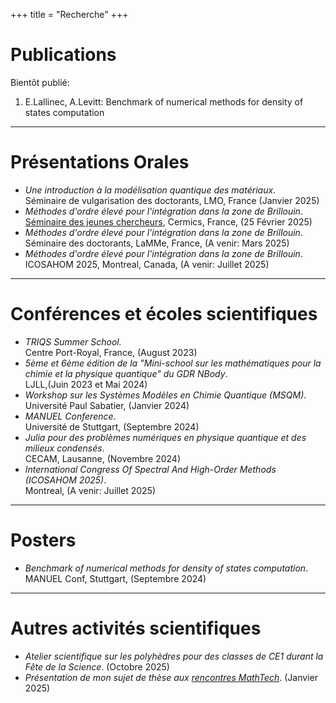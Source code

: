 +++
title = "Recherche"
+++

# Publications

Bientôt publié:
1. E.Lallinec, A.Levitt: Benchmark of numerical methods for density of states computation

---

# Présentations Orales
* *Une introduction à la modélisation quantique des matériaux*. \
 Séminaire de vulgarisation des doctorants, LMO, France (Janvier 2025) 
* *Méthodes d'ordre élevé pour l'intégration dans la zone de Brillouin*. \
[Séminaire des jeunes chercheurs](https://cermics-lab.enpc.fr/seminaires/young-researchers-seminar/), Cermics, France, (25 Février 2025)
* *Méthodes d'ordre élevé pour l'intégration dans la zone de Brillouin*. \
Séminaire des doctorants, LaMMe, France, (A venir: Mars 2025)
* *Méthodes d'ordre élevé pour l'intégration dans la zone de Brillouin*. \
ICOSAHOM 2025, Montreal, Canada, (A venir: Juillet 2025)

---


# Conférences et écoles scientifiques
* *TRIQS Summer School.*  \
Centre Port-Royal, France, (August 2023)
* *5ème et 6ème édition  de la "Mini-school sur les mathématiques pour la chimie et la physique quantique" du GDR NBody*. \
LJLL,(Juin 2023 et Mai 2024)
* *Workshop sur les Systèmes Modèles en Chimie Quantique (MSQM)*. \
Université Paul Sabatier, (Janvier 2024)
* *MANUEL Conference*. \
Université de Stuttgart, (Septembre 2024)
* *Julia pour des problèmes numériques en physique quantique et des milieux condensés*. \
CECAM, Lausanne,  (Novembre 2024)
* *International Congress Of Spectral And High-Order Methods (ICOSAHOM 2025)*. \
Montreal, (A venir: Juillet 2025)

---


# Posters
* *Benchmark of numerical methods for density of states computation*. \
MANUEL Conf, Stuttgart, (Septembre 2024)

---


# Autres activités scientifiques
* *Atelier scientifique sur les polyhèdres pour des classes de CE1 durant la Fête de la Science*. (Octobre 2025)
* *Présentation de mon sujet de thèse aux [rencontres MathTech](https://fondation-hadamard.fr/fr/evenements/les-rencontres-mathtech/)*. (Janvier 2025)
